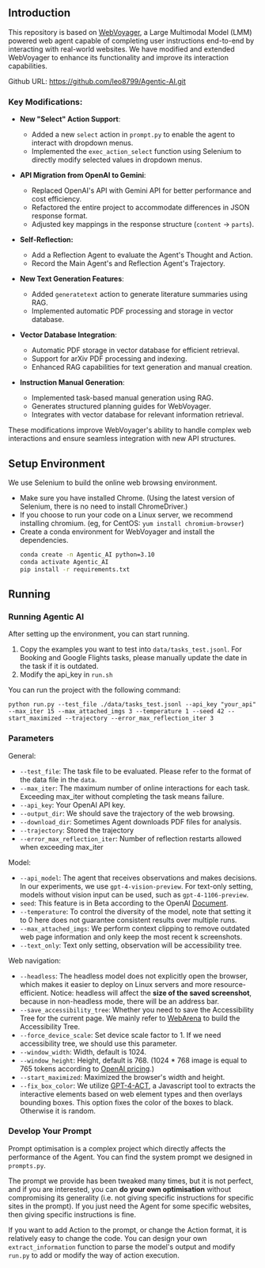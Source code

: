 ## Introduction

This repository is based on [WebVoyager](https://arxiv.org/abs/2401.13919), a Large Multimodal Model (LMM) powered web agent capable of completing user instructions end-to-end by interacting with real-world websites. We have modified and extended WebVoyager to enhance its functionality and improve its interaction capabilities.

Github URL: https://github.com/leo8799/Agentic-AI.git

### **Key Modifications:**
- **New "Select" Action Support**:  
  - Added a new `select` action in `prompt.py` to enable the agent to interact with dropdown menus.  
  - Implemented the `exec_action_select` function using Selenium to directly modify selected values in dropdown menus.  

- **API Migration from OpenAI to Gemini**:  
  - Replaced OpenAI's API with Gemini API for better performance and cost efficiency.  
  - Refactored the entire project to accommodate differences in JSON response format.  
  - Adjusted key mappings in the response structure (`content` → `parts`). 

- **Self-Reflection:** 
  - Add a Reflection Agent to evaluate the Agent's Thought and Action.
  - Record the Main Agent's and Reflection Agent's Trajectory. 

- **New Text Generation Features**:
  - Added `generatetext` action to generate literature summaries using RAG.
  - Implemented automatic PDF processing and storage in vector database.

- **Vector Database Integration**:
  - Automatic PDF storage in vector database for efficient retrieval.
  - Support for arXiv PDF processing and indexing.
  - Enhanced RAG capabilities for text generation and manual creation.

- **Instruction Manual Generation**:
  - Implemented task-based manual generation using RAG.
  - Generates structured planning guides for WebVoyager.
  - Integrates with vector database for relevant information retrieval.

These modifications improve WebVoyager's ability to handle complex web interactions and ensure seamless integration with new API structures.


## Setup Environment

We use Selenium to build the online web browsing environment. 
 - Make sure you have installed Chrome. (Using the latest version of Selenium, there is no need to install ChromeDriver.)
 - If you choose to run your code on a Linux server, we recommend installing chromium. (eg, for CentOS: ```yum install chromium-browser```) 
 - Create a conda environment for WebVoyager and install the dependencies.
    ```bash
    conda create -n Agentic_AI python=3.10
    conda activate Agentic_AI
    pip install -r requirements.txt
    ```

## Running

### Running Agentic AI
After setting up the environment, you can start running. 

 1. Copy the examples you want to test into `data/tasks_test.jsonl`. For Booking and Google Flights tasks, please manually update the date in the task if it is outdated.
 2. Modify the api_key in `run.sh` 

You can run the project with the following command:
```shell 
python run.py --test_file ./data/tasks_test.jsonl --api_key "your_api" --max_iter 15 --max_attached_imgs 3 --temperature 1 --seed 42 --start_maximized --trajectory --error_max_reflection_iter 3
```

### Parameters

General:
- `--test_file`: The task file to be evaluated. Please refer to the format of the data file in the `data`.
- `--max_iter`: The maximum number of online interactions for each task. Exceeding max_iter without completing the task means failure.
- `--api_key`: Your OpenAI API key.
- `--output_dir`: We should save the trajectory of the web browsing.
- `--download_dir`: Sometimes Agent downloads PDF files for analysis.
- `--trajectory`: Stored the trajectory
- `--error_max_reflection_iter`: Number of reflection restarts allowed when exceeding max_iter


Model:
- `--api_model`: The agent that receives observations and makes decisions. In our experiments, we use `gpt-4-vision-preview`. For text-only setting, models without vision input can be used, such as `gpt-4-1106-preview`.
- `seed`: This feature is in Beta according to the OpenAI [Document](https://platform.openai.com/docs/api-reference/chat). 
- `--temperature`: To control the diversity of the model, note that setting it to 0 here does not guarantee consistent results over multiple runs.
- `--max_attached_imgs`: We perform context clipping to remove outdated web page information and only keep the most recent k screenshots.
- `--text_only`: Text only setting, observation will be accessibility tree.

Web navigation:
- `--headless`: The headless model does not explicitly open the browser, which makes it easier to deploy on Linux servers and more resource-efficient. Notice: headless will affect the **size of the saved screenshot**, because in non-headless mode, there will be an address bar.
- `--save_accessibility_tree`: Whether you need to save the Accessibility Tree for the current page. We mainly refer to [WebArena](https://github.com/web-arena-x/webarena) to build the Accessibility Tree.
- `--force_device_scale`: Set device scale factor to 1. If we need accessibility tree, we should use this parameter.
- `--window_width`: Width, default is 1024.
- `--window_height`: Height, default is 768. (1024 * 768 image is equal to 765 tokens according to [OpenAI pricing](https://openai.com/pricing).)
- `--start_maximized`: Maximized the browser's width and height.
- `--fix_box_color`: We utilize [GPT-4-ACT](https://github.com/ddupont808/GPT-4V-Act), a Javascript tool to extracts the interactive elements based on web element types and then overlays bounding boxes. This option fixes the color of the boxes to black. Otherwise it is random.

### Develop Your Prompt

Prompt optimisation is a complex project which directly affects the performance of the Agent. You can find the system prompt we designed in `prompts.py`. 

The prompt we provide has been tweaked many times, but it is not perfect, and if you are interested, you can **do your own optimisation** without compromising its generality (i.e. not giving specific instructions for specific sites in the prompt). If you just need the Agent for some specific websites, then giving specific instructions is fine.

If you want to add Action to the prompt, or change the Action format, it is relatively easy to change the code. You can design your own `extract_information` function to parse the model's output and modify `run.py` to add or modify the way of action execution.

